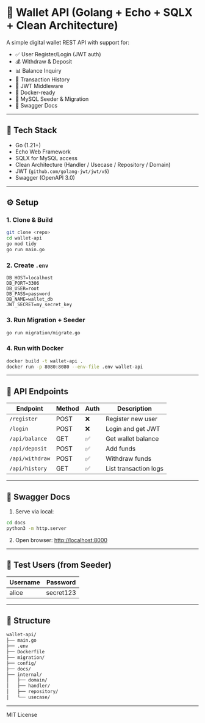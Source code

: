# 🏦 Wallet API (Golang + Echo + SQLX + Clean Architecture)

A simple digital wallet REST API with support for:
- ✅ User Register/Login (JWT auth)
- 💰 Withdraw & Deposit
- 📊 Balance Inquiry
- 🧾 Transaction History
- 🔐 JWT Middleware
- 🐳 Docker-ready
- 🧪 MySQL Seeder & Migration
- 📄 Swagger Docs

---

## 🚀 Tech Stack

- Go (1.21+)
- Echo Web Framework
- SQLX for MySQL access
- Clean Architecture (Handler / Usecase / Repository / Domain)
- JWT (`github.com/golang-jwt/jwt/v5`)
- Swagger (OpenAPI 3.0)

---

## ⚙️ Setup

### 1. Clone & Build

```bash
git clone <repo>
cd wallet-api
go mod tidy
go run main.go
```

### 2. Create `.env`

```env
DB_HOST=localhost
DB_PORT=3306
DB_USER=root
DB_PASS=password
DB_NAME=wallet_db
JWT_SECRET=my_secret_key
```

### 3. Run Migration + Seeder

```bash
go run migration/migrate.go
```

### 4. Run with Docker

```bash
docker build -t wallet-api .
docker run -p 8080:8080 --env-file .env wallet-api
```

---

## 🔐 API Endpoints

| Endpoint         | Method | Auth | Description            |
|------------------|--------|------|------------------------|
| `/register`      | POST   | ❌    | Register new user      |
| `/login`         | POST   | ❌    | Login and get JWT      |
| `/api/balance`   | GET    | ✅    | Get wallet balance     |
| `/api/deposit`   | POST   | ✅    | Add funds              |
| `/api/withdraw`  | POST   | ✅    | Withdraw funds         |
| `/api/history`   | GET    | ✅    | List transaction logs  |

---

## 📄 Swagger Docs

1. Serve via local:

```bash
cd docs
python3 -m http.server
```

2. Open browser: [http://localhost:8000](http://localhost:8000)

---

## 🧪 Test Users (from Seeder)

| Username | Password   |
|----------|------------|
| alice    | secret123  |

---

## 📁 Structure

```bash
wallet-api/
├── main.go
├── .env
├── Dockerfile
├── migration/
├── config/
├── docs/
├── internal/
│   ├── domain/
│   ├── handler/
│   ├── repository/
│   └── usecase/
```

---

MIT License
